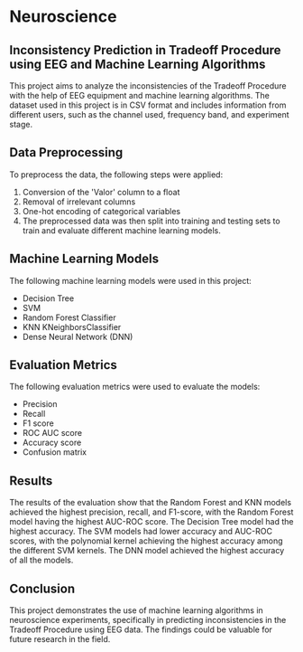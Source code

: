 
# Neuroscience

## Inconsistency Prediction in Tradeoff Procedure using EEG and Machine Learning Algorithms
This project aims to analyze the inconsistencies of the Tradeoff Procedure with the help of EEG equipment and machine learning algorithms. The dataset used in this project is in CSV format and includes information from different users, such as the channel used, frequency band, and experiment stage.

## Data Preprocessing
To preprocess the data, the following steps were applied:

1. Conversion of the 'Valor' column to a float
2. Removal of irrelevant columns
3. One-hot encoding of categorical variables
4. The preprocessed data was then split into training and testing sets to train and evaluate different machine learning models.

## Machine Learning Models
The following machine learning models were used in this project:

* Decision Tree
* SVM
* Random Forest Classifier
* KNN KNeighborsClassifier
* Dense Neural Network (DNN)

## Evaluation Metrics
The following evaluation metrics were used to evaluate the models:

* Precision
* Recall
* F1 score
* ROC AUC score
* Accuracy score
* Confusion matrix
## Results
The results of the evaluation show that the Random Forest and KNN models achieved the highest precision, recall, and F1-score, with the Random Forest model having the highest AUC-ROC score. The Decision Tree model had the highest accuracy. The SVM models had lower accuracy and AUC-ROC scores, with the polynomial kernel achieving the highest accuracy among the different SVM kernels. The DNN model achieved the highest accuracy of all the models.

## Conclusion
This project demonstrates the use of machine learning algorithms in neuroscience experiments, specifically in predicting inconsistencies in the Tradeoff Procedure using EEG data. The findings could be valuable for future research in the field.
